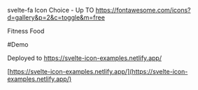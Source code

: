 svelte-fa
Icon Choice - Up TO
https://fontawesome.com/icons?d=gallery&p=2&c=toggle&m=free

Fitness
Food

#Demo

Deployed to https://svelte-icon-examples.netlify.app/

[https://svelte-icon-examples.netlify.app/](https://svelte-icon-examples.netlify.app/)
